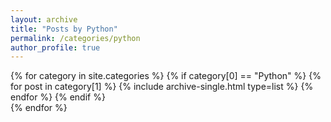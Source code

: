 ```yaml
---
layout: archive
title: "Posts by Python"
permalink: /categories/python
author_profile: true
---
```

{% for category in site.categories %}
  {% if category[0] == "Python" %}
    {% for post in category[1] %}
      {% include archive-single.html type=list %}
    {% endfor %}
  {% endif %}  
{% endfor %}  
